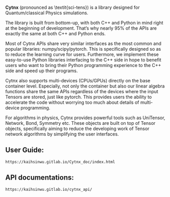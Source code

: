 **Cytnx** (pronounced as \textit{sci-tens}) is a library designed for Quantum/classical Physics simulations.

The library is built from bottom-up, with both C++ and Python in mind right at the beginning of development. That’s why nearly 95% of the APIs are exactly the same at both C++ and Python ends.

Most of Cytnx APIs share very similar interfaces as the most common and popular libraries: numpy/scipy/pytorch. This is specifically designed so as to reduce the learning curve for users. Furthermore, we implement these easy-to-use Python libraries interfacing to the C++ side in hope to benefit users who want to bring their Python programming experience to the C++ side and speed up their programs.

Cytnx also supports multi-devices (CPUs/GPUs) directly on the base container level. Especially, not only the container but also our linear algebra functions share the same APIs regardless of the devices where the input Tensors are stored, just like pytorch. This provides users the ability to accelerate the code without worrying too much about details of multi-device programming.

For algorithms in physics, Cytnx provides powerful tools such as UniTensor, Network, Bond, Symmetry etc. These objects are built on top of Tensor objects, specifically aiming to reduce the developing work of Tensor network algorithms by simplifying the user interfaces.


## User Guide:
    https://kaihsinwu.gitlab.io/Cytnx_doc/index.html


## API documentations:
    https://kaihsinwu.gitlab.io/cytnx_api/






